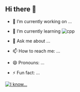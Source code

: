 ## Hi there 👋

- 🔭 I’m currently working on ...
- 🌱 I’m currently learning <picture><img alt="cpp" src="https://skillicons.dev/icons?i=cpp"></picture>

- 💬 Ask me about ...
- 📫 How to reach me: ...
- 😄 Pronouns: ...
- ⚡ Fun fact: ...

[![I know...](https://skillicons.dev/icons?i=adonis,ae,arch,au,blender,cpp,cmake,js,html,css,php,discord,bots,dotnet,ps,unity,vscode,windows)](https://skillicons.dev)
